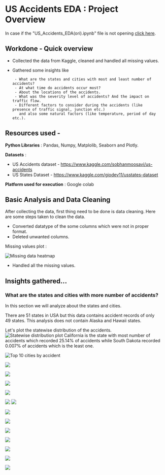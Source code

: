 # US Accidents EDA : Project Overview
In case if the "US_Accidents_EDA(ori).ipynb" file is not opening [click here](https://colab.research.google.com/drive/1QSCa9lT2yHZGg9IL2CWxV1TT6T-pMnVk?authuser=1#scrollTo=zgKp7GnL94Ew).

## Workdone - Quick overview

- Collected the data from Kaggle, cleaned and handled all missing values.
- Gathered some insights like 

       - What are the states and cities with most and least number of accidents?
       - At what time do accidents occur most?
       - About the locations of the accidents.
       - What was the severity level of accidents? And the impact on traffic flow.
       - Different factors to consider during the accidents (like presence of traffic signal, junction etc.) 
         and also some natural factors (like temperature, period of day etc.).
 
## Resources used -
**Python Libraries** : Pandas, Numpy, Matplolib, Seaborn and Plotly.

**Datasets** : 
* US Accidents dataset - https://www.kaggle.com/sobhanmoosavi/us-accidents
* US States Dataset - https://www.kaggle.com/giodev11/usstates-dataset

**Platform used for execution** : Google colab

## Basic Analysis and Data Cleaning
After collecting the data, first thing need to be done is data cleaning. Here are some steps taken to clean the data.
* Converted datatype of the some columns which were not in proper format. 
* Deleted unwanted columns.

Missing values plot :

![Missing data heatmap](https://github.com/Abhishek-2505/US-Accidents-Exploratory-Data-Analysis/blob/main/images/missing%20values%20heatmap.png)

* Handled all the missing values.



## Insights gathered...

### What are the states and cities with more number of accidents?
In this section we will analyze about the states and cities.

There are 51 states in USA but this data contains accident records of only 49 states. This analysis does not contain Alaska and Hawaii states.

Let's plot the statewise distribution of the accidents.
![Statewise distribution plot](https://github.com/Abhishek-2505/US-Accidents-Exploratory-Data-Analysis/blob/main/images/newplot.png)
California is the state with most number of accidents which recorded 25.14% of accidents while South Dakota recorded 0.007% of accidents which is the least one.

![Top 10 cities by accident](https://github.com/Abhishek-2505/US-Accidents-Exploratory-Data-Analysis/blob/main/images/top%2010%20cities%20by%20accidents.png)

![](https://github.com/Abhishek-2505/US-Accidents-Exploratory-Data-Analysis/blob/main/images/yearly%20ditribution%20of%20accidents.png)

![](https://github.com/Abhishek-2505/US-Accidents-Exploratory-Data-Analysis/blob/main/images/monthly%20ditribution%20of%20the%20years%202016-20.png)

![](https://github.com/Abhishek-2505/US-Accidents-Exploratory-Data-Analysis/blob/main/images/daywise%20distribution.png)

![](https://github.com/Abhishek-2505/US-Accidents-Exploratory-Data-Analysis/blob/main/images/hourly%20ditribution.png)

![](https://github.com/Abhishek-2505/US-Accidents-Exploratory-Data-Analysis/blob/main/images/locations.png)
![](https://github.com/Abhishek-2505/US-Accidents-Exploratory-Data-Analysis/blob/main/images/location%20heatmap.png)

![](https://github.com/Abhishek-2505/US-Accidents-Exploratory-Data-Analysis/blob/main/images/severity%20distribution.png)

![](https://github.com/Abhishek-2505/US-Accidents-Exploratory-Data-Analysis/blob/main/images/accident%20duration.png)

![](https://github.com/Abhishek-2505/US-Accidents-Exploratory-Data-Analysis/blob/main/images/taffic%20signal.png)

![](https://github.com/Abhishek-2505/US-Accidents-Exploratory-Data-Analysis/blob/main/images/crossing-junction.png)

![](https://github.com/Abhishek-2505/US-Accidents-Exploratory-Data-Analysis/blob/main/images/period%20of%20day.png)

![](https://github.com/Abhishek-2505/US-Accidents-Exploratory-Data-Analysis/blob/main/images/weather%20condition.png)

![](https://github.com/Abhishek-2505/US-Accidents-Exploratory-Data-Analysis/blob/main/images/temperature%20distribution.png)

